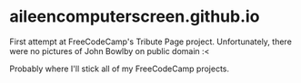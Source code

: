 # aileencomputerscreen.github.io

First attempt at FreeCodeCamp's Tribute Page project. Unfortunately, there were no pictures of John Bowlby on public domain :<

Probably where I'll stick all of my FreeCodeCamp projects.
